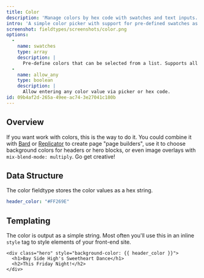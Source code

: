 ```yaml
---
title: Color
description: 'Manage colors by hex code with swatches and text inputs.'
intro: 'A simple color picker with support for pre-defined swatches as well as entering a color by hex code.'
screenshot: fieldtypes/screenshots/color.png
options:
  -
    name: swatches
    type: array
    description: |
      Pre-define colors that can be selected from a list. Supports all color mode formats.
  -
    name: allow_any
    type: boolean
    description: |
      Allow entering any color value via picker or hex code.
id: 09b4af2d-265a-49ee-ac74-3e27041c180b
---
```

## Overview

If you want work with colors, this is the way to do it. You could combine it with [Bard](/fieldtypes/bard) or [Replicator](/fieldtypes/replicator) to create page "page builders", use it to choose background colors for headers or hero blocks, or even image overlays with `mix-blend-mode: multiply`. Go get creative!

## Data Structure

The color fieldtype stores the color values as a hex string.

``` yaml
header_color: "#FF269E"
```

## Templating

The color is output as a simple string. Most often you'll use this in an inline `style` tag to style elements of your front-end site.

```
<div class="hero" style="background-color: {{ header_color }}">
  <h1>Bay Side High's Sweetheart Dance</h1>
  <h2>This Friday Night!</h2>
</div>
```


